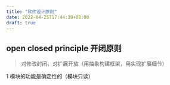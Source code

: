 ```yaml
---
title: "软件设计原则"
date: 2022-04-25T17:44:39+08:00
draft: true
---
```


## open closed principle 开闭原则

> 对修改封闭，对扩展开放（用抽象构建框架，用实现扩展细节）  

1 模块的功能是确定性的（模块只读）  

